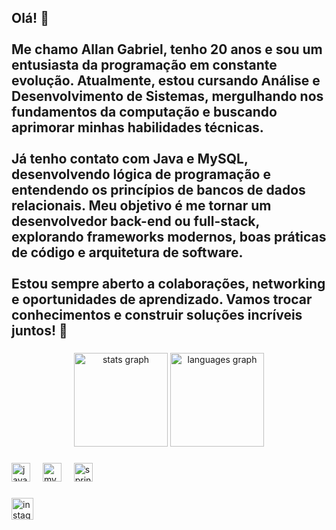 <h2 align="left">Olá! 👋<br><br>Me chamo Allan Gabriel, tenho 20 anos e sou um entusiasta da programação em constante evolução. Atualmente, estou cursando Análise e Desenvolvimento de Sistemas, mergulhando nos fundamentos da computação e buscando aprimorar minhas habilidades técnicas.<br><br>Já tenho contato com Java e MySQL, desenvolvendo lógica de programação e entendendo os princípios de bancos de dados relacionais. Meu objetivo é me tornar um desenvolvedor back-end ou full-stack, explorando frameworks modernos, boas práticas de código e arquitetura de software.<br><br>Estou sempre aberto a colaborações, networking e oportunidades de aprendizado. Vamos trocar conhecimentos e construir soluções incríveis juntos! 🚀</h2>

###

<div align="center">
  <img src="https://github-readme-stats.vercel.app/api?username=aln14gabriel&hide_title=false&hide_rank=false&show_icons=true&include_all_commits=true&count_private=true&disable_animations=false&theme=dracula&locale=en&hide_border=false" height="150" alt="stats graph"  />
  <img src="https://github-readme-stats.vercel.app/api/top-langs?username=aln14gabriel&locale=en&hide_title=false&layout=compact&card_width=320&langs_count=5&theme=dracula&hide_border=false" height="150" alt="languages graph"  />
</div>

###

<div align="left">
  <img src="https://cdn.jsdelivr.net/gh/devicons/devicon/icons/java/java-original.svg" height="30" alt="java logo"  />
  <img width="12" />
  <img src="https://cdn.jsdelivr.net/gh/devicons/devicon/icons/mysql/mysql-original.svg" height="30" alt="mysql logo"  />
   <img width="12" />
  <img src="https://encrypted-tbn0.gstatic.com/images?q=tbn:ANd9GcT8i4zPog-0j0JR_yZglxPhTPZXxN2iMTQ3Dw&s" height="30" alt="springboot logo"  />
</div>

###
  <a href="https://www.instagram.com/aln14gabriel/" target="_blank">
    <img src="https://img.shields.io/static/v1?message=Instagram&logo=instagram&label=&color=E4405F&logoColor=white&labelColor=&style=for-the-badge" height="35" alt="instagram logo"  />
  </a>
</div>

###

<br clear="both">


